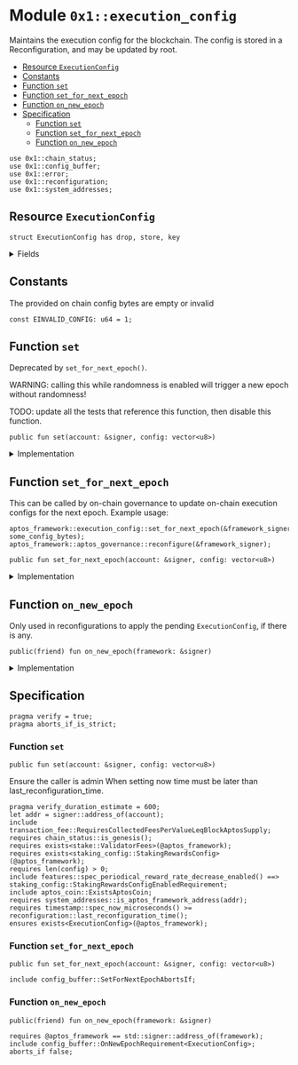 
<a id="0x1_execution_config"></a>

# Module `0x1::execution_config`

Maintains the execution config for the blockchain. The config is stored in a
Reconfiguration, and may be updated by root.


-  [Resource `ExecutionConfig`](#0x1_execution_config_ExecutionConfig)
-  [Constants](#@Constants_0)
-  [Function `set`](#0x1_execution_config_set)
-  [Function `set_for_next_epoch`](#0x1_execution_config_set_for_next_epoch)
-  [Function `on_new_epoch`](#0x1_execution_config_on_new_epoch)
-  [Specification](#@Specification_1)
    -  [Function `set`](#@Specification_1_set)
    -  [Function `set_for_next_epoch`](#@Specification_1_set_for_next_epoch)
    -  [Function `on_new_epoch`](#@Specification_1_on_new_epoch)


<pre><code>use 0x1::chain_status;
use 0x1::config_buffer;
use 0x1::error;
use 0x1::reconfiguration;
use 0x1::system_addresses;
</code></pre>



<a id="0x1_execution_config_ExecutionConfig"></a>

## Resource `ExecutionConfig`



<pre><code>struct ExecutionConfig has drop, store, key
</code></pre>



<details>
<summary>Fields</summary>


<dl>
<dt>
<code>config: vector&lt;u8&gt;</code>
</dt>
<dd>

</dd>
</dl>


</details>

<a id="@Constants_0"></a>

## Constants


<a id="0x1_execution_config_EINVALID_CONFIG"></a>

The provided on chain config bytes are empty or invalid


<pre><code>const EINVALID_CONFIG: u64 &#61; 1;
</code></pre>



<a id="0x1_execution_config_set"></a>

## Function `set`

Deprecated by <code>set_for_next_epoch()</code>.

WARNING: calling this while randomness is enabled will trigger a new epoch without randomness!

TODO: update all the tests that reference this function, then disable this function.


<pre><code>public fun set(account: &amp;signer, config: vector&lt;u8&gt;)
</code></pre>



<details>
<summary>Implementation</summary>


<pre><code>public fun set(account: &amp;signer, config: vector&lt;u8&gt;) acquires ExecutionConfig &#123;
    system_addresses::assert_aptos_framework(account);
    chain_status::assert_genesis();

    assert!(vector::length(&amp;config) &gt; 0, error::invalid_argument(EINVALID_CONFIG));

    if (exists&lt;ExecutionConfig&gt;(@aptos_framework)) &#123;
        let config_ref &#61; &amp;mut borrow_global_mut&lt;ExecutionConfig&gt;(@aptos_framework).config;
        &#42;config_ref &#61; config;
    &#125; else &#123;
        move_to(account, ExecutionConfig &#123; config &#125;);
    &#125;;
    // Need to trigger reconfiguration so validator nodes can sync on the updated configs.
    reconfiguration::reconfigure();
&#125;
</code></pre>



</details>

<a id="0x1_execution_config_set_for_next_epoch"></a>

## Function `set_for_next_epoch`

This can be called by on-chain governance to update on-chain execution configs for the next epoch.
Example usage:
```
aptos_framework::execution_config::set_for_next_epoch(&framework_signer, some_config_bytes);
aptos_framework::aptos_governance::reconfigure(&framework_signer);
```


<pre><code>public fun set_for_next_epoch(account: &amp;signer, config: vector&lt;u8&gt;)
</code></pre>



<details>
<summary>Implementation</summary>


<pre><code>public fun set_for_next_epoch(account: &amp;signer, config: vector&lt;u8&gt;) &#123;
    system_addresses::assert_aptos_framework(account);
    assert!(vector::length(&amp;config) &gt; 0, error::invalid_argument(EINVALID_CONFIG));
    config_buffer::upsert(ExecutionConfig &#123; config &#125;);
&#125;
</code></pre>



</details>

<a id="0x1_execution_config_on_new_epoch"></a>

## Function `on_new_epoch`

Only used in reconfigurations to apply the pending <code>ExecutionConfig</code>, if there is any.


<pre><code>public(friend) fun on_new_epoch(framework: &amp;signer)
</code></pre>



<details>
<summary>Implementation</summary>


<pre><code>public(friend) fun on_new_epoch(framework: &amp;signer) acquires ExecutionConfig &#123;
    system_addresses::assert_aptos_framework(framework);
    if (config_buffer::does_exist&lt;ExecutionConfig&gt;()) &#123;
        let config &#61; config_buffer::extract&lt;ExecutionConfig&gt;();
        if (exists&lt;ExecutionConfig&gt;(@aptos_framework)) &#123;
            &#42;borrow_global_mut&lt;ExecutionConfig&gt;(@aptos_framework) &#61; config;
        &#125; else &#123;
            move_to(framework, config);
        &#125;;
    &#125;
&#125;
</code></pre>



</details>

<a id="@Specification_1"></a>

## Specification



<pre><code>pragma verify &#61; true;
pragma aborts_if_is_strict;
</code></pre>



<a id="@Specification_1_set"></a>

### Function `set`


<pre><code>public fun set(account: &amp;signer, config: vector&lt;u8&gt;)
</code></pre>


Ensure the caller is admin
When setting now time must be later than last_reconfiguration_time.


<pre><code>pragma verify_duration_estimate &#61; 600;
let addr &#61; signer::address_of(account);
include transaction_fee::RequiresCollectedFeesPerValueLeqBlockAptosSupply;
requires chain_status::is_genesis();
requires exists&lt;stake::ValidatorFees&gt;(@aptos_framework);
requires exists&lt;staking_config::StakingRewardsConfig&gt;(@aptos_framework);
requires len(config) &gt; 0;
include features::spec_periodical_reward_rate_decrease_enabled() &#61;&#61;&gt; staking_config::StakingRewardsConfigEnabledRequirement;
include aptos_coin::ExistsAptosCoin;
requires system_addresses::is_aptos_framework_address(addr);
requires timestamp::spec_now_microseconds() &gt;&#61; reconfiguration::last_reconfiguration_time();
ensures exists&lt;ExecutionConfig&gt;(@aptos_framework);
</code></pre>



<a id="@Specification_1_set_for_next_epoch"></a>

### Function `set_for_next_epoch`


<pre><code>public fun set_for_next_epoch(account: &amp;signer, config: vector&lt;u8&gt;)
</code></pre>




<pre><code>include config_buffer::SetForNextEpochAbortsIf;
</code></pre>



<a id="@Specification_1_on_new_epoch"></a>

### Function `on_new_epoch`


<pre><code>public(friend) fun on_new_epoch(framework: &amp;signer)
</code></pre>




<pre><code>requires @aptos_framework &#61;&#61; std::signer::address_of(framework);
include config_buffer::OnNewEpochRequirement&lt;ExecutionConfig&gt;;
aborts_if false;
</code></pre>


[move-book]: https://aptos.dev/move/book/SUMMARY
